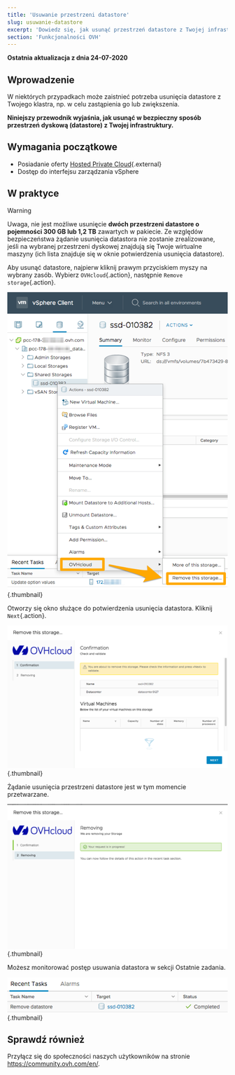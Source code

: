 ```yaml
---
title: 'Usuwanie przestrzeni datastore'
slug: usuwanie-datastore
excerpt: 'Dowiedz się, jak usunąć przestrzeń datastore z Twojej infrastruktury Private Cloud'
section: 'Funkcjonalności OVH'
---
```


**Ostatnia aktualizacja z dnia 24-07-2020**

## Wprowadzenie

W niektórych przypadkach może zaistnieć potrzeba usunięcia datastore z Twojego klastra, np. w celu zastąpienia go lub zwiększenia.

**Niniejszy przewodnik wyjaśnia, jak usunąć w bezpieczny sposób przestrzeń dyskową (datastore) z Twojej infrastruktury.**


## Wymagania początkowe

* Posiadanie oferty [Hosted Private Cloud](https://www.ovhcloud.com/pl/enterprise/products/hosted-private-cloud/){.external}
* Dostęp do interfejsu zarządzania vSphere


## W praktyce

> [!warning]
>
> Uwaga, nie jest możliwe usunięcie **dwóch przestrzeni datastore o pojemności 300 GB lub 1,2 TB** zawartych w pakiecie. Ze względów bezpieczeństwa żądanie usunięcia datastora nie zostanie zrealizowane, jeśli na wybranej przestrzeni dyskowej znajdują się Twoje wirtualne maszyny (ich lista znajduje się w oknie potwierdzenia usunięcia datastore).
> 


Aby usunąć datastore, najpierw kliknij prawym przyciskiem myszy na wybrany zasób. Wybierz `OVHcloud`{.action}, następnie `Remove storage`{.action}.

![Wybór datastore](images/removedatastore01.png){.thumbnail}

Otworzy się okno służące do potwierdzenia usunięcia datastora. Kliknij `Next`{.action}.

![Potwierdzenie usunięcia datastore](images/removedatastore02.png){.thumbnail}

Żądanie usunięcia przestrzeni datastore jest w tym momencie przetwarzane.

![Usunięcie datastore potwierdzone](images/removedatastore03.png){.thumbnail}


Możesz monitorować postęp usuwania datastora w sekcji Ostatnie zadania.

![Zadanie monitorowania usunięcia datastore](images/removedatastore04.png){.thumbnail}


## Sprawdź również

Przyłącz się do społeczności naszych użytkowników na stronie <https://community.ovh.com/en/>.
